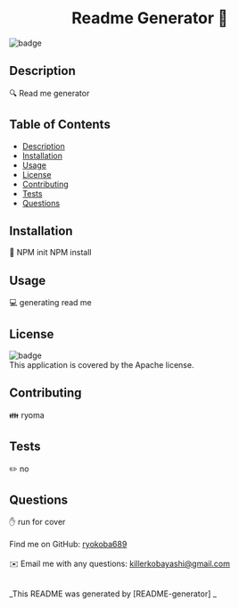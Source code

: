 
<h1 align="center">Readme Generator 👋</h1>
  
![badge](https://img.shields.io/badge/license-Apache-brightgreen)<br />

## Description
🔍 Read me generator

## Table of Contents
- [Description](#description)
- [Installation](#installation)
- [Usage](#usage)
- [License](#license)
- [Contributing](#contributing)
- [Tests](#tests)
- [Questions](#questions)

## Installation
💾 NPM init NPM install

## Usage
💻 generating read me

## License
![badge](https://img.shields.io/badge/license-Apache-brightgreen)
<br />
This application is covered by the Apache license. 

## Contributing
👪 ryoma

## Tests
✏️ no

## Questions
✋ run for cover<br />
<br />
 Find me on GitHub: [ryokoba689](https://github.com/ryokoba689)<br />
<br />
✉️ Email me with any questions: killerkobayashi@gmail.com<br /><br />

_This README was generated  by [README-generator] _
    